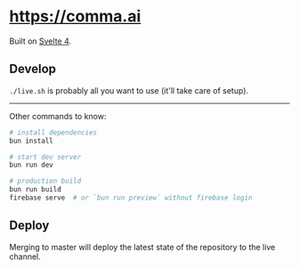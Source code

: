 # https://comma.ai

Built on [Svelte 4](https://svelte.dev).

## Develop

`./live.sh` is probably all you want to use (it'll take care of setup).

---

Other commands to know:
```bash
# install dependencies
bun install

# start dev server
bun run dev

# production build
bun run build
firebase serve  # or `bun run preview` without firebase login
```

## Deploy

Merging to master will deploy the latest state of the repository to the live channel.
